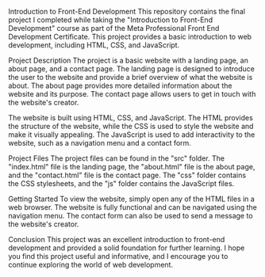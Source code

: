Introduction to Front-End Development
This repository contains the final project I completed while taking the "Introduction to Front-End Development" course as part of the Meta Professional Front End Development Certificate. This project provides a basic introduction to web development, including HTML, CSS, and JavaScript.

Project Description
The project is a basic website with a landing page, an about page, and a contact page. The landing page is designed to introduce the user to the website and provide a brief overview of what the website is about. The about page provides more detailed information about the website and its purpose. The contact page allows users to get in touch with the website's creator.

The website is built using HTML, CSS, and JavaScript. The HTML provides the structure of the website, while the CSS is used to style the website and make it visually appealing. The JavaScript is used to add interactivity to the website, such as a navigation menu and a contact form.

Project Files
The project files can be found in the "src" folder. The "index.html" file is the landing page, the "about.html" file is the about page, and the "contact.html" file is the contact page. The "css" folder contains the CSS stylesheets, and the "js" folder contains the JavaScript files.

Getting Started
To view the website, simply open any of the HTML files in a web browser. The website is fully functional and can be navigated using the navigation menu. The contact form can also be used to send a message to the website's creator.

Conclusion
This project was an excellent introduction to front-end development and provided a solid foundation for further learning. I hope you find this project useful and informative, and I encourage you to continue exploring the world of web development.
